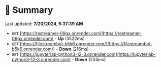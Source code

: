 # 📖 Summary
Last updated: **7/20/2024, 5:37:39 AM**

- `GET` [https://restreamer-09gx.onrender.com](https://restreamer-09gx.onrender.com) - **Up** (3522ms)
- `GET` [https://filestreambot-b5k6.onrender.com/](https://filestreambot-b5k6.onrender.com/) - **Down** (216ms)
- `GET` [https://jupyterlab-python3-12-3.onrender.com](https://jupyterlab-python3-12-3.onrender.com) - **Down** (234ms)

